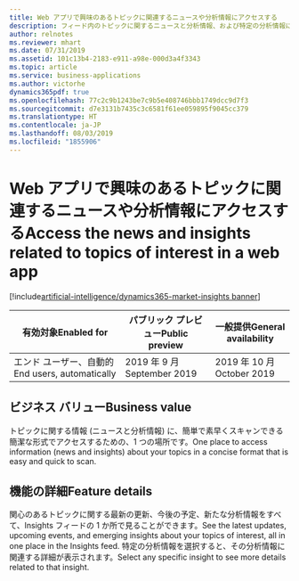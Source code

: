 ```yaml
---
title: Web アプリで興味のあるトピックに関連するニュースや分析情報にアクセスする
description: フィード内のトピックに関するニュースと分析情報、および特定の分析情報に関連する詳細ビューを表示する新しい Web アプリ。
author: relnotes
ms.reviewer: mhart
ms.date: 07/31/2019
ms.assetid: 101c13b4-2183-e911-a98e-000d3a4f3343
ms.topic: article
ms.service: business-applications
ms.author: victorhe
dynamics365pdf: true
ms.openlocfilehash: 77c2c9b1243be7c9b5e408746bbb1749dcc9d7f3
ms.sourcegitcommit: d7e3131b7435c3c6581f61ee059895f9045cc379
ms.translationtype: HT
ms.contentlocale: ja-JP
ms.lasthandoff: 08/03/2019
ms.locfileid: "1855906"
---
```

# <a name="access-the-news-and-insights-related-to-topics-of-interest-in-a-web-app"></a><span data-ttu-id="c35f8-103">Web アプリで興味のあるトピックに関連するニュースや分析情報にアクセスする</span><span class="sxs-lookup"><span data-stu-id="c35f8-103">Access the news and insights related to topics of interest in a web app</span></span>
[!include[artificial-intelligence/dynamics365-market-insights banner](../includes/artificial-intelligence/dynamics365-market-insights.md)]

| <span data-ttu-id="c35f8-104">有効対象</span><span class="sxs-lookup"><span data-stu-id="c35f8-104">Enabled for</span></span>    |  <span data-ttu-id="c35f8-105">パブリック プレビュー</span><span class="sxs-lookup"><span data-stu-id="c35f8-105">Public preview</span></span> | <span data-ttu-id="c35f8-106">一般提供</span><span class="sxs-lookup"><span data-stu-id="c35f8-106">General availability</span></span> | 
| ---------- | ---------- |---------- |
|<span data-ttu-id="c35f8-107">エンド ユーザー、自動的</span><span class="sxs-lookup"><span data-stu-id="c35f8-107">End users, automatically</span></span>|<span data-ttu-id="c35f8-108">2019 年 9 月</span><span class="sxs-lookup"><span data-stu-id="c35f8-108">September 2019</span></span>| <span data-ttu-id="c35f8-109">2019 年 10 月</span><span class="sxs-lookup"><span data-stu-id="c35f8-109">October 2019</span></span>|


## <a name="business-value"></a><span data-ttu-id="c35f8-110">ビジネス バリュー</span><span class="sxs-lookup"><span data-stu-id="c35f8-110">Business value</span></span>
<!-- bv start -->
<span data-ttu-id="c35f8-111">トピックに関する情報 (ニュースと分析情報) に、簡単で素早くスキャンできる簡潔な形式でアクセスするための、1 つの場所です。</span><span class="sxs-lookup"><span data-stu-id="c35f8-111">One place to access information (news and insights) about your topics in a concise format that is easy and quick to scan.</span></span>
<!-- bv end -->



## <a name="feature-details"></a><span data-ttu-id="c35f8-112">機能の詳細</span><span class="sxs-lookup"><span data-stu-id="c35f8-112">Feature details</span></span>
<!--feature detail start -->
<span data-ttu-id="c35f8-113">関心のあるトピックに関する最新の更新、今後の予定、新たな分析情報をすべて、Insights フィードの 1 か所で見ることができます。</span><span class="sxs-lookup"><span data-stu-id="c35f8-113">See the latest updates, upcoming events, and emerging insights about your topics of interest, all in one place in the Insights feed.</span></span>  <span data-ttu-id="c35f8-114">特定の分析情報を選択すると、その分析情報に関連する詳細が表示されます。</span><span class="sxs-lookup"><span data-stu-id="c35f8-114">Select any specific insight to see more details related to that insight.</span></span>
<!--feature detail end -->











